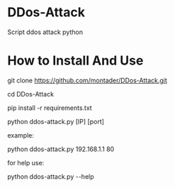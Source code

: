 # DDos-Attack
Script ddos attack python

# How to Install And Use
git clone https://github.com/montader/DDos-Attack.git

cd DDos-Attack

pip install -r requirements.txt

python ddos-attack.py [IP] [port]

example:

python ddos-attack.py 192.168.1.1 80

for help use:

python ddos-attack.py --help
